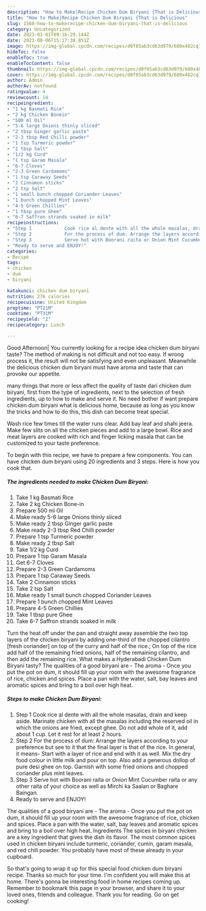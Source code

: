 ```yaml
---
description: "How to Make|Recipe Chicken Dum Biryani {That is Delicious"
title: "How to Make|Recipe Chicken Dum Biryani {That is Delicious"
slug: 1568-how-to-makerecipe-chicken-dum-biryani-that-is-delicious
category: Uncategorized
date: 2023-01-01T09:16:29.144Z
date: 2023-08-06T15:17:38.851Z
image: https://img-global.cpcdn.com/recipes/d0f85ab3cd63d979/680x482cq70/chicken-dum-biryani-recipe-main-photo.jpg
hideToc: false
enableToc: true
enableTocContent: false
thumbnail: https://img-global.cpcdn.com/recipes/d0f85ab3cd63d979/680x482cq70/chicken-dum-biryani-recipe-main-photo.jpg
cover: https://img-global.cpcdn.com/recipes/d0f85ab3cd63d979/680x482cq70/chicken-dum-biryani-recipe-main-photo.jpg
author: Admin
authorAv: notfound
ratingvalue: 4
reviewcount: 14
recipeingredient:
- "1 kg Basmati Rice"
- "2 kg Chicken Bonein"
- "500 ml Oil"
- "5-6 large Onions thinly sliced"
- "2 tbsp Ginger garlic paste"
- "2-3 tbsp Red Chilli powder"
- "1 tsp Turmeric powder"
- "2 tbsp Salt"
- "1/2 kg Curd"
- "1 tsp Garam Masala"
- "6-7 Cloves"
- "2-3 Green Cardamoms"
- "1 tsp Caraway Seeds"
- "2 Cinnamon sticks"
- "2 tsp Salt"
- "1 small bunch chopped Coriander Leaves"
- "1 bunch chopped Mint Leaves"
- "4-5 Green Chillies"
- "1 tbsp pure Ghee"
- "6-7 Saffron strands soaked in milk"
recipeinstructions:
- "Step 1            Cook rice al dente with all the whole masalas, drain and keep aside. Marinate chicken with all the masalas including the reserved oil in which the onions are fried, except ghee. Do not add whole of it, add about 1 cup. Let it rest for at least 2 hours."
- "Step 2            For the process of dum: Arrange the layers according to your preference but see to it that the final layer is that of the rice. In general, it means- Start with a layer of rice and end with it as well. Mix the dry food colour in little milk and pour on top. Also add a generous dollop of pure desi ghee on top. Garnish with some fried onions and chopped coriander plus mint leaves."
- "Step 3            Serve hot with Boorani raita or Onion Mint Cucumber raita or any other raita of your choice as well as Mirchi ka Saalan or Baghare Baingan."
- "Ready to serve and ENJOY!"
categories:
- Recipe
tags:
- chicken
- dum
- biryani

katakunci: chicken dum biryani 
nutrition: 276 calories
recipecuisine: United Kingdom
preptime: "PT21M"
cooktime: "PT31M"
recipeyield: "2"
recipecategory: Lunch

---
```



Good Afternoon| You currently looking for a recipe idea chicken dum biryani taste? The method of making is not difficult and not too easy. If wrong process it, the result will not be satisfying and even unpleasant. Meanwhile the delicious chicken dum biryani must have aroma and taste that can provoke our appetite.






many things that more or less affect the quality of taste dari chicken dum biryani, first from the type of ingredients, next to the selection of fresh ingredients, up to how to make and serve it. No need bother if want prepare chicken dum biryani what is delicious home, because as long as you know the tricks and how to do this, this dish can become treat special.


Wash rice few times till the water runs clear. Add bay leaf and shahi jeera. Make few slits on all the chicken pieces and add to a large bowl. Rice and meat layers are cooked with rich and finger licking masala that can be customized to your taste preference.


To begin with this recipe, we have to prepare a few components. You can have chicken dum biryani using 20 ingredients and 3 steps. Here is how you cook that.

<!--inarticleads1-->

##### The ingredients needed to make Chicken Dum Biryani:

1. Take 1 kg Basmati Rice
1. Take 2 kg Chicken Bone-in
1. Prepare 500 ml Oil
1. Make ready 5-6 large Onions thinly sliced
1. Make ready 2 tbsp Ginger garlic paste
1. Make ready 2-3 tbsp Red Chilli powder
1. Prepare 1 tsp Turmeric powder
1. Make ready 2 tbsp Salt
1. Take 1/2 kg Curd
1. Prepare 1 tsp Garam Masala
1. Get 6-7 Cloves
1. Prepare 2-3 Green Cardamoms
1. Prepare 1 tsp Caraway Seeds
1. Take 2 Cinnamon sticks
1. Take 2 tsp Salt
1. Make ready 1 small bunch chopped Coriander Leaves
1. Prepare 1 bunch chopped Mint Leaves
1. Prepare 4-5 Green Chillies
1. Take 1 tbsp pure Ghee
1. Take 6-7 Saffron strands soaked in milk


Turn the heat off under the pan and straight away assemble the two top layers of the chicken biryani by adding one-third of the chopped cilantro [fresh coriander] on top of the curry and half of the rice.; On top of the rice add half of the remaining fried onions, half of the remaining cilantro, and then add the remaining rice. What makes a Hyderabadi Chicken Dum Biryani tasty? The qualities of a good biryani are - The aroma - Once you put the pot on dum, it should fill up your room with the awesome fragrance of rice, chicken and spices. Place a pan with the water, salt, bay leaves and aromatic spices and bring to a boil over high heat. 

<!--inarticleads2-->

##### Steps to make Chicken Dum Biryani:

1. Step 1            Cook rice al dente with all the whole masalas, drain and keep aside. Marinate chicken with all the masalas including the reserved oil in which the onions are fried, except ghee. Do not add whole of it, add about 1 cup. Let it rest for at least 2 hours.
1. Step 2            For the process of dum: Arrange the layers according to your preference but see to it that the final layer is that of the rice. In general, it means- Start with a layer of rice and end with it as well. Mix the dry food colour in little milk and pour on top. Also add a generous dollop of pure desi ghee on top. Garnish with some fried onions and chopped coriander plus mint leaves.
1. Step 3            Serve hot with Boorani raita or Onion Mint Cucumber raita or any other raita of your choice as well as Mirchi ka Saalan or Baghare Baingan.
1. Ready to serve and ENJOY!

The qualities of a good biryani are - The aroma - Once you put the pot on dum, it should fill up your room with the awesome fragrance of rice, chicken and spices. Place a pan with the water, salt, bay leaves and aromatic spices and bring to a boil over high heat. Ingredients The spices in biryani chicken are a key ingredient that gives the dish its flavor. The most common spices used in chicken biryani include turmeric, coriander, cumin, garam masala, and red chili powder. You probably have most of these already in your cupboard. 

So that's going to wrap it up for this special food chicken dum biryani recipe. Thanks so much for your time. I'm confident you will make this at home. There's gonna be interesting food in home recipes coming up. Remember to bookmark this page in your browser, and share it to your loved ones, friends and colleague. Thank you for reading. Go on get cooking!
